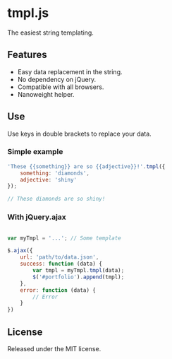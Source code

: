 # tmpl.js

The easiest string templating.

## Features

- Easy data replacement in the string.
- No dependency on jQuery.
- Compatible with all browsers.
- Nanoweight helper.

## Use

Use keys in double brackets to replace your data.

### Simple example
```javascript
'These {{something}} are so {{adjective}}!'.tmpl({
    something: 'diamonds',
    adjective: 'shiny'
});

// These diamonds are so shiny!
```

### With jQuery.ajax
```javascript

var myTmpl = '...'; // Some template

$.ajax({
    url: 'path/to/data.json',
    success: function (data) {
        var tmpl = myTmpl.tmpl(data);
        $('#portfolio').append(tmpl);
    },
    error: function (data) {
        // Error
    }
})
```

## License

Released under the MIT license.
